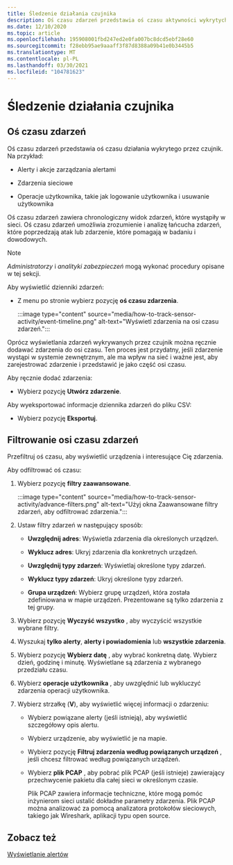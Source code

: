 ```yaml
---
title: Śledzenie działania czujnika
description: Oś czasu zdarzeń przedstawia oś czasu aktywności wykrytych w sieci, w tym alerty i akcje zarządzania alertami, zdarzenia sieciowe i operacje użytkownika, takie jak logowanie użytkownika i usuwanie użytkownika.
ms.date: 12/10/2020
ms.topic: article
ms.openlocfilehash: 195908001fbd247ed2e0fa007bc8dcd5ebf28e60
ms.sourcegitcommit: f28ebb95ae9aaaff3f87d8388a09b41e0b3445b5
ms.translationtype: MT
ms.contentlocale: pl-PL
ms.lasthandoff: 03/30/2021
ms.locfileid: "104781623"
---
```

# <a name="track-sensor-activity"></a>Śledzenie działania czujnika

## <a name="event-timeline"></a>Oś czasu zdarzeń

Oś czasu zdarzeń przedstawia oś czasu działania wykrytego przez czujnik. Na przykład:

  - Alerty i akcje zarządzania alertami

  - Zdarzenia sieciowe

  - Operacje użytkownika, takie jak logowanie użytkownika i usuwanie użytkownika

Oś czasu zdarzeń zawiera chronologiczny widok zdarzeń, które wystąpiły w sieci. Oś czasu zdarzeń umożliwia zrozumienie i analizę łańcucha zdarzeń, które poprzedzają atak lub zdarzenie, które pomagają w badaniu i dowodowych.

> [!NOTE]
> *Administratorzy* i *analityki zabezpieczeń* mogą wykonać procedury opisane w tej sekcji.

Aby wyświetlić dzienniki zdarzeń:

- Z menu po stronie wybierz pozycję **oś czasu zdarzenia**.

   :::image type="content" source="media/how-to-track-sensor-activity/event-timeline.png" alt-text="Wyświetl zdarzenia na osi czasu zdarzeń.":::

Oprócz wyświetlania zdarzeń wykrywanych przez czujnik można ręcznie dodawać zdarzenia do osi czasu. Ten proces jest przydatny, jeśli zdarzenie wystąpi w systemie zewnętrznym, ale ma wpływ na sieć i ważne jest, aby zarejestrować zdarzenie i przedstawić je jako część osi czasu.

Aby ręcznie dodać zdarzenia:

- Wybierz pozycję **Utwórz zdarzenie**.

Aby wyeksportować informacje dziennika zdarzeń do pliku CSV:

- Wybierz pozycję **Eksportuj**.

## <a name="filter-the-event-timeline"></a>Filtrowanie osi czasu zdarzeń

Przefiltruj oś czasu, aby wyświetlić urządzenia i interesujące Cię zdarzenia.

Aby odfiltrować oś czasu:

1. Wybierz pozycję **filtry zaawansowane**.

   :::image type="content" source="media/how-to-track-sensor-activity/advance-filters.png" alt-text="Użyj okna Zaawansowane filtry zdarzeń, aby odfiltrować zdarzenia.":::

2. Ustaw filtry zdarzeń w następujący sposób:

   - **Uwzględnij adres**: Wyświetla zdarzenia dla określonych urządzeń.

   - **Wyklucz adres**: Ukryj zdarzenia dla konkretnych urządzeń.

   - **Uwzględnij typy zdarzeń**: Wyświetlaj określone typy zdarzeń.

   - **Wyklucz typy zdarzeń**: Ukryj określone typy zdarzeń.

   - **Grupa urządzeń**: Wybierz grupę urządzeń, która została zdefiniowana w mapie urządzeń. Prezentowane są tylko zdarzenia z tej grupy.

3. Wybierz pozycję **Wyczyść wszystko** , aby wyczyścić wszystkie wybrane filtry.

4. Wyszukaj **tylko alerty**, **alerty i powiadomienia** lub **wszystkie zdarzenia**.

5. Wybierz pozycję **Wybierz datę** , aby wybrać konkretną datę. Wybierz dzień, godzinę i minutę. Wyświetlane są zdarzenia z wybranego przedziału czasu.

6.  Wybierz **operacje użytkownika** , aby uwzględnić lub wykluczyć zdarzenia operacji użytkownika.

7.  Wybierz strzałkę (**V**), aby wyświetlić więcej informacji o zdarzeniu:

    - Wybierz powiązane alerty (jeśli istnieją), aby wyświetlić szczegółowy opis alertu.

    - Wybierz urządzenie, aby wyświetlić je na mapie.

    - Wybierz pozycję **Filtruj zdarzenia według powiązanych urządzeń** , jeśli chcesz filtrować według powiązanych urządzeń.

    - Wybierz **plik PCAP** , aby pobrać plik PCAP (jeśli istnieje) zawierający przechwycenie pakietu dla całej sieci w określonym czasie. 
    
      Plik PCAP zawiera informacje techniczne, które mogą pomóc inżynierom sieci ustalić dokładne parametry zdarzenia. Plik PCAP można analizować za pomocą analizatora protokołów sieciowych, takiego jak Wireshark, aplikacji typu open source.

## <a name="see-also"></a>Zobacz też

[Wyświetlanie alertów](how-to-view-alerts.md)

